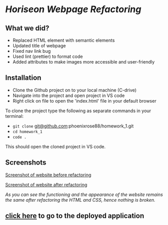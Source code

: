 # _Horiseon Webpage Refactoring_

## What we did?

- Replaced HTML element with semantic elements
- Updated title of webpage
- Fixed nav link bug
- Used lint (prettier) to format code
- Added attributes to make images more accessible and user-friendly

## Installation

- Clone the Github project on to your local machine (C-drive)
- Navigate into the project and open project in VS code
- Right click on file to open the 'index.html' file in your default browser

To clone the project type the following as separate commands in your terminal:

- `git clone` git@github.com:phoenixrose88/homework_1.git
- `cd homework_1`
- `code .`

This should open the cloned project in VS code.

## Screenshots

[Screenshot of website before refactoring](assets/images/website%20screenshot%201.jpg)

[Screenshot of website after refactoring](assets/images/website%20screenshot%202.jpg)

_As you can see the functioning and the appearance of the website remains the same after refactoring the HTML and CSS, hence nothing is broken._

## [click here](https://phoenixrose88.github.io/homework_1/) to go to the deployed application
